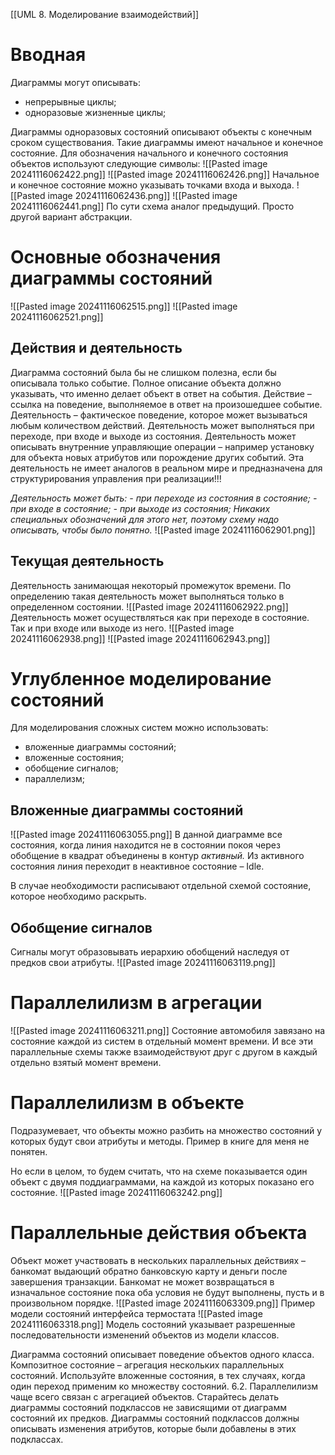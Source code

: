 [[UML 8. Моделирование взаимодействий]]
# Вводная
Диаграммы могут описывать:
- непрерывные циклы;
- одноразовые жизненные циклы;

Диаграммы одноразовых состояний описывают объекты с конечным сроком существования. Такие диаграммы имеют начальное и конечное состояние. Для обозначения начального и конечного состояния объектов используют следующие символы:
![[Pasted image 20241116062422.png]]
![[Pasted image 20241116062426.png]]
Начальное и конечное состояние можно указывать точками входа и выхода.
![[Pasted image 20241116062436.png]]
![[Pasted image 20241116062441.png]]
По сути схема аналог предыдущий. Просто другой вариант абстракции.
# Основные обозначения диаграммы состояний
![[Pasted image 20241116062515.png]]
![[Pasted image 20241116062521.png]]
## Действия и деятельность
Диаграмма состояний была бы не слишком полезна, если бы описывала только событие. Полное описание объекта должно указывать, что именно делает объект в ответ на события.
Действие – ссылка на поведение, выполняемое в ответ на произошедшее событие.
Деятельность – фактическое поведение, которое может вызываться любым количеством действий. Деятельность может выполняться при переходе, при входе и выходе из состояния.
Деятельность может описывать внутренние управляющие операции – например установку для объекта новых атрибутов или порождение других событий. Эта деятельность не имеет аналогов в реальном мире и предназначена для структурирования управления при реализации!!!

_Деятельность может быть:_
_- при переходе из состояния в состояние;_
_- при входе в состояние;_
_- при выходе из состояния;_
_Никаких специальных обозначений для этого нет, поэтому схему надо описывать, чтобы было понятно._
![[Pasted image 20241116062901.png]]

## Текущая деятельность
Деятельность занимающая некоторый промежуток времени. По определению такая деятельность может выполняться только в определенном состоянии.
![[Pasted image 20241116062922.png]]
Деятельность может осуществляться как при переходе в состояние. Так и при входе или выходе из него.
![[Pasted image 20241116062938.png]]
![[Pasted image 20241116062943.png]]
# Углубленное моделирование состояний
Для моделирования сложных систем можно использовать:
- вложенные диаграммы состояний;
- вложенные состояния;
- обобщение сигналов;
- параллелизм;
## Вложенные диаграммы состояний
![[Pasted image 20241116063055.png]]
В данной диаграмме все состояния, когда линия находится не в состоянии покоя через обобщение в квадрат объединены в контур _активный._ Из активного состояния линия переходит в неактивное состояние – Idle.

В случае необходимости расписывают отдельной схемой состояние, которое необходимо раскрыть.
## Обобщение сигналов
Сигналы могут образовывать иерархию обобщений наследуя от предков свои атрибуты.
![[Pasted image 20241116063119.png]]
# Параллелилизм в агрегации
![[Pasted image 20241116063211.png]]
Состояние автомобиля завязано на состояние каждой из систем в отдельный момент времени.
И все эти параллельные схемы также взаимодействуют друг с другом в каждый отдельно взятый момент времени.
# Параллелилизм в объекте
Подразумевает, что объекты можно разбить на множество состояний у которых будут свои атрибуты и методы. Пример в книге для меня не понятен.

Но если в целом, то будем считать, что на схеме показывается один объект с двумя поддиаграммами, на каждой из которых показано его состояние.
![[Pasted image 20241116063242.png]]
# Параллельные действия объекта
Объект может участвовать в нескольких параллельных действиях – банкомат выдающий обратно банковскую карту и деньги после завершения транзакции. Банкомат не может возвращаться в изначальное состояние пока оба условия не будут выполнены, пусть и в произвольном порядке.
![[Pasted image 20241116063309.png]]
Пример модели состояний интерфейса термостата
![[Pasted image 20241116063318.png]]
Модель состояний указывает разрешенные последовательности изменений объектов из модели классов.

Диаграмма состояний описывает поведение объектов одного класса.
Композитное состояние – агрегация нескольких параллельных состояний.
Используйте вложенные состояния, в тех случаях, когда один переход применим ко множеству состояний. 6.2.
Параллелилизм чаще всего связан с агрегацией объектов.
Старайтесь делать диаграммы состояний подклассов не зависящими от диаграмм состояний их предков. Диаграммы состояний подклассов должны описывать изменения атрибутов, которые были добавлены в этих подклассах.